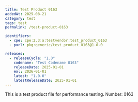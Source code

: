 ```yaml
---
title: Test Product 0163
addedAt: 2025-08-21
category: test
tags: test
permalink: /test-product-0163

identifiers:
  - cpe: cpe:2.3:a:testvendor:test_product_0163
  - purl: pkg:generic/test_product_0163@1.0.0

releases:
  - releaseCycle: "1.0"
    codename: "Test Codename 0163"
    releaseDate: 2025-01-01
    eol: 2026-01-01
    latest: "1.0.0"
    latestReleaseDate: 2025-01-01
---
```


This is a test product file for performance testing. Number: 0163
